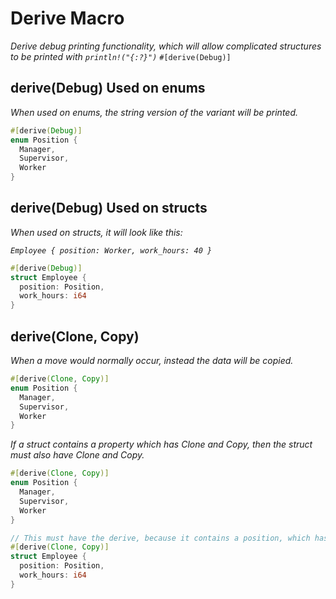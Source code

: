 # Derive Macro

_Derive debug printing functionality, which will allow complicated structures to be printed with `println!("{:?}")`_
`#[derive(Debug)]`

## derive(Debug) Used on enums
_When used on enums, the string version of the variant will be printed._
```rust
#[derive(Debug)]
enum Position {
  Manager,
  Supervisor,
  Worker
}
```

## derive(Debug) Used on structs
_When used on structs, it will look like this:_

_`Employee { position: Worker, work_hours: 40 }`_
```rust
#[derive(Debug)]
struct Employee {
  position: Position,
  work_hours: i64
}
```

## derive(Clone, Copy)

_When a move would normally occur, instead the data will be copied._

```rust
#[derive(Clone, Copy)]
enum Position {
  Manager,
  Supervisor,
  Worker
}

```

_If a struct contains a property which has Clone and Copy, then the struct must also have Clone and Copy._
```rust
#[derive(Clone, Copy)]
enum Position {
  Manager,
  Supervisor,
  Worker
}

// This must have the derive, because it contains a position, which has it.
#[derive(Clone, Copy)]
struct Employee {
  position: Position,
  work_hours: i64
}
```